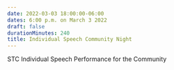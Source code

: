 ```yaml
---
date: 2022-03-03 18:00:00-06:00
dates: 6:00 p.m. on March 3 2022
draft: false
durationMinutes: 240
title: Individual Speech Community Night
---
```


STC Individual Speech Performance for the Community